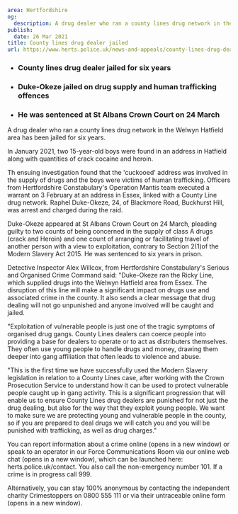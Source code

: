 ```yaml
area: Hertfordshire
og:
  description: A drug dealer who ran a county lines drug network in the Welwyn Hatfield area has been jailed for six years.
publish:
  date: 26 Mar 2021
title: County lines drug dealer jailed
url: https://www.herts.police.uk/news-and-appeals/county-lines-drug-dealer-jailed-1363
```

* ### County lines drug dealer jailed for six years

 * ### Duke-Okeze jailed on drug supply and human trafficking offences

 * ### He was sentenced at St Albans Crown Court on 24 March

A drug dealer who ran a county lines drug network in the Welwyn Hatfield area has been jailed for six years.

In January 2021, two 15-year-old boys were found in an address in Hatfield along with quantities of crack cocaine and heroin.

Th ensuing investigation found that the 'cuckooed' address was involved in the supply of drugs and the boys were victims of human trafficking. Officers from Hertfordshire Constabulary's Operation Mantis team executed a warrant on 3 February at an address in Essex, linked with a County Line drug network. Raphel Duke-Okeze, 24, of Blackmore Road, Buckhurst Hill, was arrest and charged during the raid.

Duke-Okeze appeared at St Albans Crown Court on 24 March, pleading guilty to two counts of being concerned in the supply of class A drugs (crack and Heroin) and one count of arranging or facilitating travel of another person with a view to exploitation, contrary to Section 2(1)of the Modern Slavery Act 2015. He was sentenced to six years in prison.

Detective Inspector Alex Willcox, from Hertfordshire Constabulary's Serious and Organised Crime Command said: "Duke-Okeze ran the Ricky Line, which supplied drugs into the Welwyn Hatfield area from Essex. The disruption of this line will make a significant impact on drugs use and associated crime in the county. It also sends a clear message that drug dealing will not go unpunished and anyone involved will be caught and jailed.

"Exploitation of vulnerable people is just one of the tragic symptoms of organised drug gangs. County Lines dealers can coerce people into providing a base for dealers to operate or to act as distributers themselves. They often use young people to handle drugs and money, drawing them deeper into gang affiliation that often leads to violence and abuse.

"This is the first time we have successfully used the Modern Slavery legislation in relation to a County Lines case, after working with the Crown Prosecution Service to understand how it can be used to protect vulnerable people caught up in gang activity. This is a significant progression that will enable us to ensure County Lines drug dealers are punished for not just the drug dealing, but also for the way that they exploit young people. We want to make sure we are protecting young and vulnerable people in the county, so if you are prepared to deal drugs we will catch you and you will be punished with trafficking, as well as drug charges."

You can report information about a crime online (opens in a new window) or speak to an operator in our Force Communications Room via our online web chat (opens in a new window), which can be launched here: herts.police.uk/contact. You also call the non-emergency number 101. If a crime is in progress call 999.

Alternatively, you can stay 100% anonymous by contacting the independent charity Crimestoppers on 0800 555 111 or via their untraceable online form (opens in a new window).
